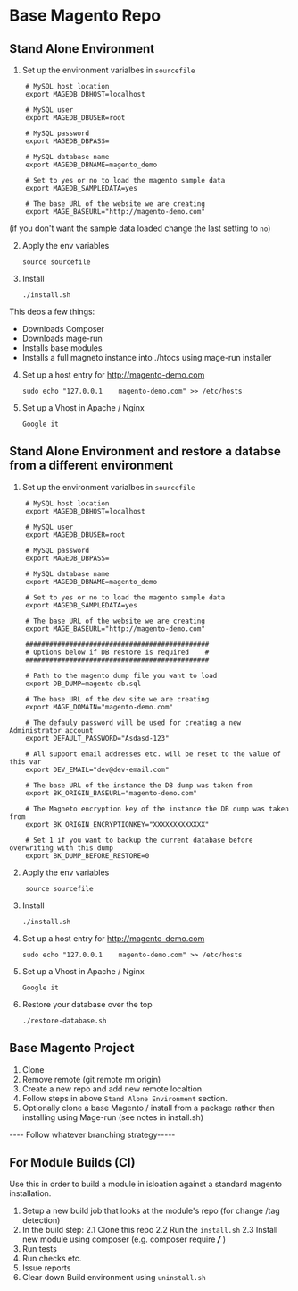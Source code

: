 Base Magento Repo
=========================


Stand Alone Environment
------------------------------------

1.  Set up the environment varialbes in `sourcefile`
```
    # MySQL host location
    export MAGEDB_DBHOST=localhost

    # MySQL user
    export MAGEDB_DBUSER=root

    # MySQL password
    export MAGEDB_DBPASS=

    # MySQL database name
    export MAGEDB_DBNAME=magento_demo

    # Set to yes or no to load the magento sample data
    export MAGEDB_SAMPLEDATA=yes

    # The base URL of the website we are creating
    export MAGE_BASEURL="http://magento-demo.com"
```
(if you don't want the sample data loaded change the last setting to `no`)

2.  Apply the env variables

    ```source sourcefile```

3.  Install

    ```./install.sh```

This deos a few things:

* Downloads Composer
* Downloads mage-run
* Installs base modules
* Installs a full magneto instance into ./htocs using mage-run installer

4. Set up a host entry for http://magento-demo.com

    ```sudo echo "127.0.0.1    magento-demo.com" >> /etc/hosts```

5. Set up a Vhost in Apache / Nginx

    ```Google it```


Stand Alone Environment and restore a databse from a different environment
-----------------------------------------------------------------------------

1.  Set up the environment varialbes in `sourcefile`

```
    # MySQL host location
    export MAGEDB_DBHOST=localhost

    # MySQL user
    export MAGEDB_DBUSER=root

    # MySQL password
    export MAGEDB_DBPASS=

    # MySQL database name
    export MAGEDB_DBNAME=magento_demo

    # Set to yes or no to load the magento sample data
    export MAGEDB_SAMPLEDATA=yes

    # The base URL of the website we are creating
    export MAGE_BASEURL="http://magento-demo.com"

    ##############################################
    # Options below if DB restore is required    #
    ##############################################

    # Path to the magento dump file you want to load
    export DB_DUMP=magento-db.sql

    # The base URL of the dev site we are creating
    export MAGE_DOMAIN="magento-demo.com"

    # The defauly password will be used for creating a new Administrator account
    export DEFAULT_PASSWORD="Asdasd-123"

    # All support email addresses etc. will be reset to the value of this var
    export DEV_EMAIL="dev@dev-email.com"

    # The base URL of the instance the DB dump was taken from 
    export BK_ORIGIN_BASEURL="magento-demo.com"

    # The Magneto encryption key of the instance the DB dump was taken from 
    export BK_ORIGIN_ENCRYPTIONKEY="XXXXXXXXXXXXX"

    # Set 1 if you want to backup the current database before overwriting with this dump
    export BK_DUMP_BEFORE_RESTORE=0
```

2.  Apply the env variables

```
    source sourcefile
```
3.  Install

    ```./install.sh```

4. Set up a host entry for http://magento-demo.com

    ```sudo echo "127.0.0.1    magento-demo.com" >> /etc/hosts```

5. Set up a Vhost in Apache / Nginx

    ```Google it```

6. Restore your database over the top

    ```./restore-database.sh```


Base Magento Project
------------------------------------

1. Clone
2. Remove remote (git remote rm origin)
3. Create a new repo and add new remote localtion 
4. Follow steps in above `Stand Alone Environment` section.
5. Optionally clone a base Magento / install from a package rather than installing using Mage-run (see notes in install.sh)

---- Follow whatever branching strategy-----


For Module Builds (CI)
------------------------------------

Use this in order to build a module in isloation against a standard magento installation.

1. Setup a new build job that looks at the module's repo (for change /tag detection)
2. In the build step:
    2.1 Clone this repo
    2.2 Run the `install.sh`
    2.3 Install new module using composer (e.g. composer require ___/___ )
3. Run tests
4. Run checks etc.
5. Issue reports
6. Clear down Build environment using `uninstall.sh`


    
